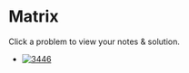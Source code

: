 # Matrix

Click a problem to view your notes & solution.


- [![3446](https://img.shields.io/badge/3446-Sort_Matrix_by_Diagonals-yellow)](/problems/3446.md)
